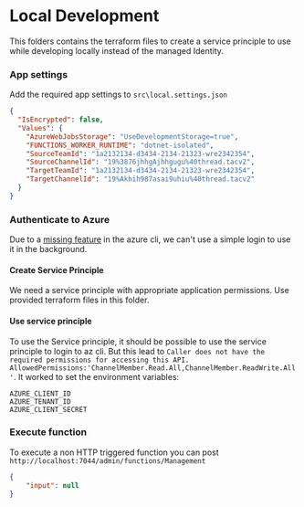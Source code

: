 # Local Development

This folders contains the terraform files to create a service principle to use while developing locally instead of the managed Identity.

### App settings

Add the required app settings to `src\local.settings.json`

```json
{
  "IsEncrypted": false,
  "Values": {
    "AzureWebJobsStorage": "UseDevelopmentStorage=true",
    "FUNCTIONS_WORKER_RUNTIME": "dotnet-isolated",
    "SourceTeamId": "1a2132134-d3434-2134-21323-wre2342354",
    "SourceChannelId": "19%3876jhhgAjhhgugu%40thread.tacv2",
    "TargetTeamId": "1a2132134-d3434-2134-21323-wre2342354",
    "TargetChannelId": "19%Akhih987asai9uhiu%40thread.tacv2"
  }
}
```

### Authenticate to Azure

Due to a [missing feature](https://github.com/Azure/azure-cli/issues/22775) in the azure cli, we can't use a simple login to use it in the background.

#### Create Service Principle

We need a service principle with appropriate application permissions. Use provided terraform files in this folder.

#### Use service principle

To use the Service principle, it should be possible to use the service principle to login to az cli. But this lead to `Caller does not have the required permissions for accessing this API. AllowedPermissions:'ChannelMember.Read.All,ChannelMember.ReadWrite.All'`. It worked to set the environment variables:

```
AZURE_CLIENT_ID
AZURE_TENANT_ID 
AZURE_CLIENT_SECRET 
```

### Execute function

To execute a non HTTP triggered function you can post `http://localhost:7044/admin/functions/Management`

```json
{
    "input": null
}
```
